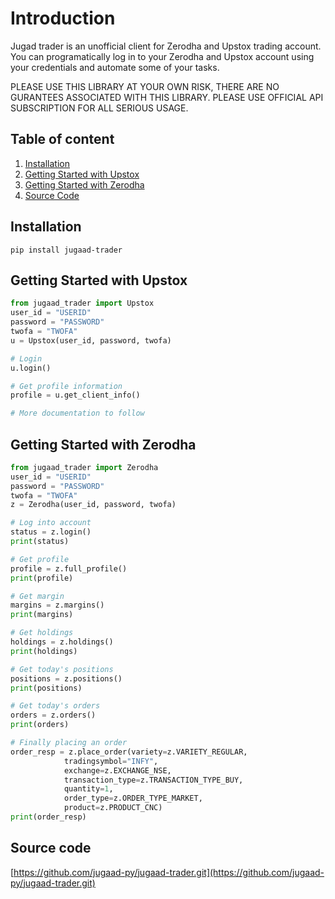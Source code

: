 # Introduction

Jugad trader is an unofficial client for Zerodha and Upstox trading account. You can programatically log in to your Zerodha and Upstox account using your credentials and automate some of your tasks.

PLEASE USE THIS LIBRARY AT YOUR OWN RISK, THERE ARE NO GURANTEES ASSOCIATED WITH THIS LIBRARY. PLEASE USE OFFICIAL API SUBSCRIPTION FOR ALL SERIOUS USAGE.

## Table of content
1. [Installation](#installation)
2. [Getting Started with Upstox](#getting-started-with-upstox)
3. [Getting Started with Zerodha](#getting-started-with-zerodha)
4. [Source Code](#source-code)
## Installation

```
pip install jugaad-trader
```

## Getting Started with Upstox

```Python
from jugaad_trader import Upstox
user_id = "USERID"
password = "PASSWORD"
twofa = "TWOFA"
u = Upstox(user_id, password, twofa)

# Login
u.login()

# Get profile information
profile = u.get_client_info()

# More documentation to follow
```


## Getting Started with Zerodha

```Python
from jugaad_trader import Zerodha
user_id = "USERID"
password = "PASSWORD"
twofa = "TWOFA"
z = Zerodha(user_id, password, twofa)

# Log into account
status = z.login()
print(status)

# Get profile
profile = z.full_profile()
print(profile)

# Get margin
margins = z.margins()
print(margins)

# Get holdings
holdings = z.holdings()
print(holdings)

# Get today's positions
positions = z.positions()
print(positions)

# Get today's orders
orders = z.orders()
print(orders)

# Finally placing an order
order_resp = z.place_order(variety=z.VARIETY_REGULAR,
			tradingsymbol="INFY",
			exchange=z.EXCHANGE_NSE,
			transaction_type=z.TRANSACTION_TYPE_BUY,
			quantity=1,
			order_type=z.ORDER_TYPE_MARKET,
			product=z.PRODUCT_CNC)
print(order_resp)

```

## Source code

[https://github.com/jugaad-py/jugaad-trader.git](https://github.com/jugaad-py/jugaad-trader.git)
